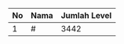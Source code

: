 | No | Nama            | Jumlah Level |
|----|-----------------|--------------|
| 1  | #    |    3442        |
